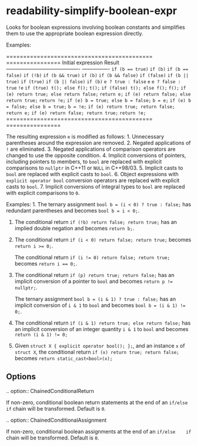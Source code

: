 readability-simplify-boolean-expr
=================================

Looks for boolean expressions involving boolean constants and simplifies
them to use the appropriate boolean expression directly.

Examples:

=========================================== ================ Initial
expression Result ——————————————- —————- `if (b == true)` `if (b)`
`if (b == false)` `if (!b)` `if (b && true)` `if (b)` `if (b && false)`
`if (false)` `if (b || true)` `if (true)` `if (b || false)` `if (b)`
`e ? true : false` `e` `e ? false : true` `!e`
`if (true) t(); else f();` `t();` `if (false) t(); else f();` `f();`
`if (e) return true; else return false;` `return e;`
`if (e) return false; else return true;` `return !e;`
`if (e) b = true; else b = false;` `b = e;`
`if (e) b = false; else b = true;` `b = !e;`
`if (e) return true; return false;` `return e;`
`if (e) return false; return true;` `return !e;`
=========================================== ================

The resulting expression `e` is modified as follows: 1. Unnecessary
parentheses around the expression are removed. 2. Negated applications
of `!` are eliminated. 3. Negated applications of comparison operators
are changed to use the opposite condition. 4. Implicit conversions of
pointers, including pointers to members, to `bool` are replaced with
explicit comparisons to `nullptr` in C++11 or `NULL` in C++98/03. 5.
Implicit casts to `bool` are replaced with explicit casts to `bool`. 6.
Object expressions with `explicit operator bool` conversion operators
are replaced with explicit casts to `bool`. 7. Implicit conversions of
integral types to `bool` are replaced with explicit comparisons to `0`.

Examples: 1. The ternary assignment `bool b = (i < 0) ? true : false;`
has redundant parentheses and becomes `bool b = i < 0;`.

1.  The conditional return `if (!b) return false; return true;` has an
    implied double negation and becomes `return b;`.

2.  The conditional return `if (i < 0) return false; return true;`
    becomes `return i >= 0;`.

    The conditional return `if (i != 0) return false; return true;`
    becomes `return i == 0;`.

3.  The conditional return `if (p) return true; return false;` has an
    implicit conversion of a pointer to `bool` and becomes
    `return p != nullptr;`.

    The ternary assignment `bool b = (i & 1) ? true : false;` has an
    implicit conversion of `i & 1` to `bool` and becomes
    `bool b = (i & 1) != 0;`.

4.  The conditional return `if (i & 1) return true; else return false;`
    has an implicit conversion of an integer quantity `i & 1` to `bool`
    and becomes `return (i & 1) != 0;`

5.  Given `struct X { explicit operator bool(); };`, and an instance `x`
    of `struct X`, the conditional return
    `if (x) return true; return false;` becomes
    `return static_cast<bool>(x);`

Options
-------

.. option:: ChainedConditionalReturn

If non-zero, conditional boolean return statements at the end of an
`if/else if` chain will be transformed. Default is `0`.

.. option:: ChainedConditionalAssignment

If non-zero, conditional boolean assignments at the end of an
`if/else    if` chain will be transformed. Default is `0`.
